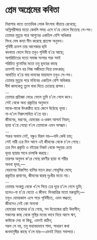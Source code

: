 # প্রেম অপ্রেমের কবিতা

নিরাশার খাতে ততোধিক লোক উৎসাহ বাঁচায়ে রেখেছে;  
অগ্নিপরীক্ষার মতো কেবলি সময় এসে দ’হে ফেলে দিতেছে সে-সব।  
তোমার মৃত্যুর পরে আগুনের একতিল বেশি অধিকার  
সিংহ মেষ কন্যা মীন করেছে প্রত্যক্ষ অনুভব।  
পৃথিবী ক্রমশ তার আগেকার ছবি  
বদলায়ে ফেলে দিয়ে তবুও পৃথিবী হ’য়ে আছে;  
অপরিচিতের মতো সমাজ সংসার শত্রু সবই  
পরিচিত বুনোনির মতো তবু হৃদয়ের কাছে  
ক্রমশই মনে হয় নিজ সজীবতা নিয়ে চমৎকার;  
আবর্তিত হ’য়ে যায় দানবের মায়াবলে তবুও সে-সব।  
তোমার মৃত্যুর পরে মনিবের একতিল বেশি অধিকার  
দীর্ঘ কালকেতু তুলে বাধা দিতে চেয়েছে রাসভ।  
...  
তোমার প্রতিজ্ঞা ভেঙে ফেলে তুমি চ’লে গেলে কবে।  
       সেই থেকে অন্য প্রকৃতির অনুভবে  
মাঝে-মাঝে উৎকন্ঠিত হয়ে জেগে উঠেছে হৃদয়।  
       না-হ’লে নিরুৎসাহিত হ’তে হয়।  
জীবনের, মরণের, হেমন্তের এ-রকম আশ্চর্য নিয়ম;  
       ছায়া হ’য়ে গেছো ব’লে তোমাকে এমন অসম্ভ্রম।  
...  
শত্রুর অভাব নেই, বন্ধুও বিরল নয়—যদি কেউ চায়;  
সেই নারী ঢের দিন আগে এই জীবনের থেকে চ’লে গেছে।  
ঢের দিন প্রকৃতি ও বইয়ের নিকট থেকে সদুত্তর চেয়ে  
       হৃদয় ছায়ার সাথে চালাকি করছে।  
তারপর অনুভব ক’রে গেছে রমণীর ছায়া বা শরীর  
অথবা হৃদয়,—  
বেড়ালের বিকশিত হাসির মতন রাঙা গোধূলির মেঘে;  
প্রকৃতির প্রমাণের, জীবনের দ্বারস্থ দুঃখীর মতো নয়।   
...  
তোমার সংকল্প থেকে খ’সে গিয়ে ঢের দূরে চ’লে গেলে তুমি;  
হলেও-বা হ’য়ে যেতো এ জীবন: দিনরাত্রির মতো মরুভুমি;—  
তবুও হেমন্তকাল এসে পড়ে পৃথিবীতে, এমন স্তব্ধতা;  
       জীবনেও নেই কো অন্যথা  
হেমন্তের সহোদর র’য়ে গেছে, সব উত্তেজের প্রতি উদাসীন;  
সকলের কাছ থেকে সুস্থির মনের ভাবে নিয়ে আসে ঋণ,  
       কাউকে দেয় না কিছু, এমনই কঠিন;  
সরল সে নয়, তবু ভয়াবহভাবে শাদা, সাধারণ কথা  
জনমানুষীর কাছে ব’লে যায়—এমনই নিয়ত সফলতা।  